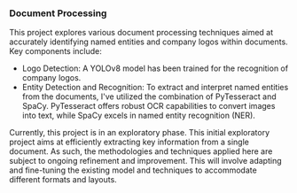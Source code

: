 ### Document Processing

This project explores various document processing techniques aimed at accurately identifying named entities and company logos within documents. Key components include:

- Logo Detection: A YOLOv8 model has been trained for the recognition of company logos. 
- Entity Detection and Recognition: To extract and interpret named entities from the documents, I've utilized the combination of PyTesseract and SpaCy. PyTesseract offers robust OCR capabilities to convert images into text, while SpaCy excels in named entity recognition (NER).


Currently, this project is in an exploratory phase. This initial exploratory project aims at efficiently extracting key information from a single document. As such, the methodologies and techniques applied here are subject to ongoing refinement and improvement. This will involve adapting and fine-tuning the existing model and techniques to accommodate different formats and layouts.
